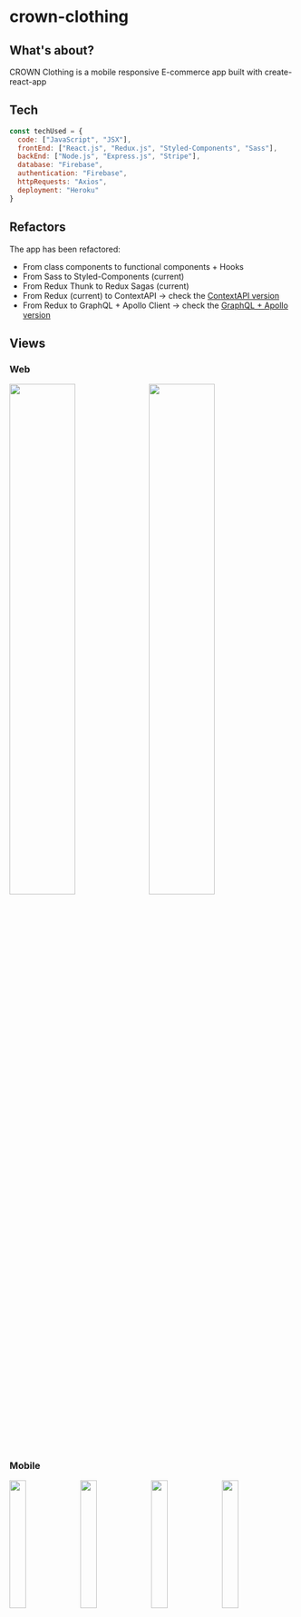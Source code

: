 # crown-clothing 

## What's about?

CROWN Clothing is a mobile responsive E-commerce app built with create-react-app

## Tech

```js
const techUsed = {
  code: ["JavaScript", "JSX"],
  frontEnd: ["React.js", "Redux.js", "Styled-Components", "Sass"],
  backEnd: ["Node.js", "Express.js", "Stripe"],
  database: "Firebase",
  authentication: "Firebase",
  httpRequests: "Axios",
  deployment: "Heroku"
}
```
## Refactors

The app has been refactored:

- From class components to functional components + Hooks
- From Sass to Styled-Components (current)
- From Redux Thunk to Redux Sagas (current)
- From Redux (current) to ContextAPI -> check the <a href="https://github.com/david-borja/crown-clothing-context">ContextAPI version</a>
- From Redux to GraphQL + Apollo Client -> check the <a href="https://github.com/david-borja/crown-clothing-graphql">GraphQL + Apollo version</a>

## Views

### Web

<img src="https://res.cloudinary.com/ddgzong6n/image/upload/v1617228544/crown-clothing/homepage-1200x1000_mr3ky3.png" width="48%"/> <img src="https://res.cloudinary.com/ddgzong6n/image/upload/v1617228537/crown-clothing/cartdropdown-1200x1000_qobiyf.png" width="48%"/> 

### Mobile

<img src="https://res.cloudinary.com/ddgzong6n/image/upload/v1617228536/crown-clothing/homepage-iphone_h45vaf.png" width="24%"/> <img src="https://res.cloudinary.com/ddgzong6n/image/upload/v1617228536/crown-clothing/shoppage-iphone_oq9mqo.png" width="24%"/> <img src="https://res.cloudinary.com/ddgzong6n/image/upload/v1617228532/crown-clothing/signinsignup-iphone_div3db.png" width="24%"/> <img src="https://res.cloudinary.com/ddgzong6n/image/upload/v1617228533/crown-clothing/checkout-iphone_ylhm5o.png" width="24%"/>
